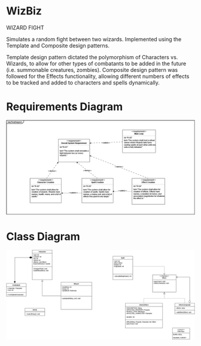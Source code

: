 # WizBiz
WIZARD FIGHT

Simulates a random fight between two wizards. Implemented using the Template and Composite design patterns.

Template design pattern dictated the polymorphism of Characters vs. Wizards, to allow for other types of combatants to be added in the future (i.e. summonable creatures, zombies).
Composite design pattern was followed for the Effects functionality, allowing different numbers of effects to be tracked and added to characters and spells dynamically.

# Requirements Diagram
![Requirements Diagram](./WizBiz_Requirements-Diagram.png)

# Class Diagram
![Class Diagram](./WizBiz_Design_Pattern_Schema.png)
